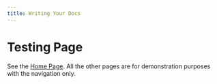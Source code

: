 ```yaml
---
title: Writing Your Docs
---
```

# Testing Page

See the [Home Page](/). All the other pages are for demonstration purposes
with the navigation only.

